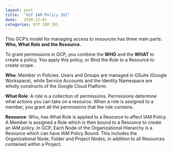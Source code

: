 ```yaml
---
layout: post
title:  "GCP IAM Policy 101"
date:   2020-12-01
categories: GCP IAM 101
---
```



This GCP’s model for managing access to resources has three main parts: **Who, What Role and the Resource.**

To grant permissions in GCP, you combine the **WHO** and the **WHAT** to create a policy.  You apply this policy, or Bind the Role to a Resource to create scope. 

**Who**: Member in Policies. Users and Groups are managed in GSuite (Google Workspace), while Service Accounts and the Identity Namespace are wholly constructs of the Google Cloud Platform.  

**What Role**: A role is a collection of permissions. Permissions determine what actions you can take on a resource. When a role is assigned to a member, you grant all the permissions that the role contains. 

**Resource**: Who, has What Role is applied to a Resource to affect IAM Policy. A Member is assigned a Role which is then bound to a Resource to create an IAM policy.
In GCP, Each Node of the Organizational Hierarchy is a Resource which can have IAM Policy Bound.  This includes the Organizational Node, Folder and Project Nodes, in addition to all Resources contained within a Project.

